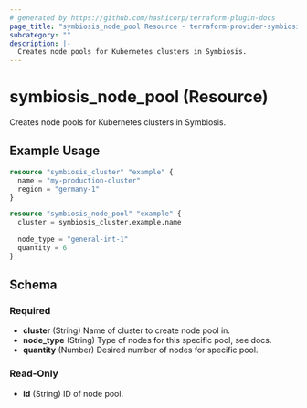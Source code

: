 ```yaml
---
# generated by https://github.com/hashicorp/terraform-plugin-docs
page_title: "symbiosis_node_pool Resource - terraform-provider-symbiosis"
subcategory: ""
description: |-
  Creates node pools for Kubernetes clusters in Symbiosis.
---
```


# symbiosis_node_pool (Resource)

Creates node pools for Kubernetes clusters in Symbiosis.

## Example Usage

```terraform
resource "symbiosis_cluster" "example" {
  name = "my-production-cluster"
  region = "germany-1"
}

resource "symbiosis_node_pool" "example" {
  cluster = symbiosis_cluster.example.name
  
  node_type = "general-int-1"
  quantity = 6
}
```

<!-- schema generated by tfplugindocs -->
## Schema

### Required

- **cluster** (String) Name of cluster to create node pool in.
- **node_type** (String) Type of nodes for this specific pool, see docs.
- **quantity** (Number) Desired number of nodes for specific pool.

### Read-Only

- **id** (String) ID of node pool.


